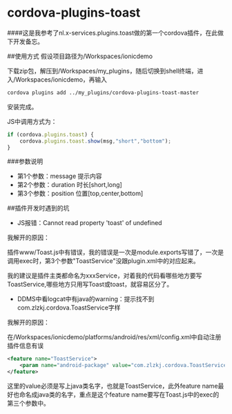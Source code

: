 cordova-plugins-toast
=====================
####这是我参考了nl.x-services.plugins.toast做的第一个cordova插件，在此做下开发备忘。

##使用方式
假设项目路径为/Workspaces/ionicdemo

下载zip包，解压到/Workspaces/my_plugins，随后切换到shell终端，进入/Workspaces/ionicdemo，再输入

```bash
cordova plugins add ../my_plugins/cordova-plugins-toast-master
```

安装完成。

JS中调用方式为：

```js
if (cordova.plugins.toast) {
    cordova.plugins.toast.show(msg,"short","bottom");
}
```

###参数说明
- 第1个参数：message 提示内容
- 第2个参数：duration 时长[short,long]
- 第3个参数：position 位置[top,center,bottom]

##插件开发时遇到的坑
- JS报错：Cannot read property 'toast' of undefined

我解开的原因：

插件www/Toast.js中有错误，我的错误是一次是module.exports写错了，一次是调用exec时，第3个参数"ToastService"没跟plugin.xml中的<feature name="ToastService">对应起来。

我的建议是插件主类都命名为xxxService，对着我的代码看哪些地方要写ToastService,哪些地方只用写Toast或toast，就容易区分了。

- DDMS中看logcat中有java的warning：提示找不到com.zlzkj.cordova.ToastService字样

我解开的原因：

在/Workspaces/ionicdemo/platforms/android/res/xml/config.xml中自动注册插件信息有误

```xml
<feature name="ToastService">
    <param name="android-package" value="com.zlzkj.cordova.ToastService" />
</feature>
```
这里的value必须是写上java类名字，也就是ToastService，此外feature name最好也命名成java类的名字，重点是这个feature name要写在Toast.js中的exec的第三个参数中。  
